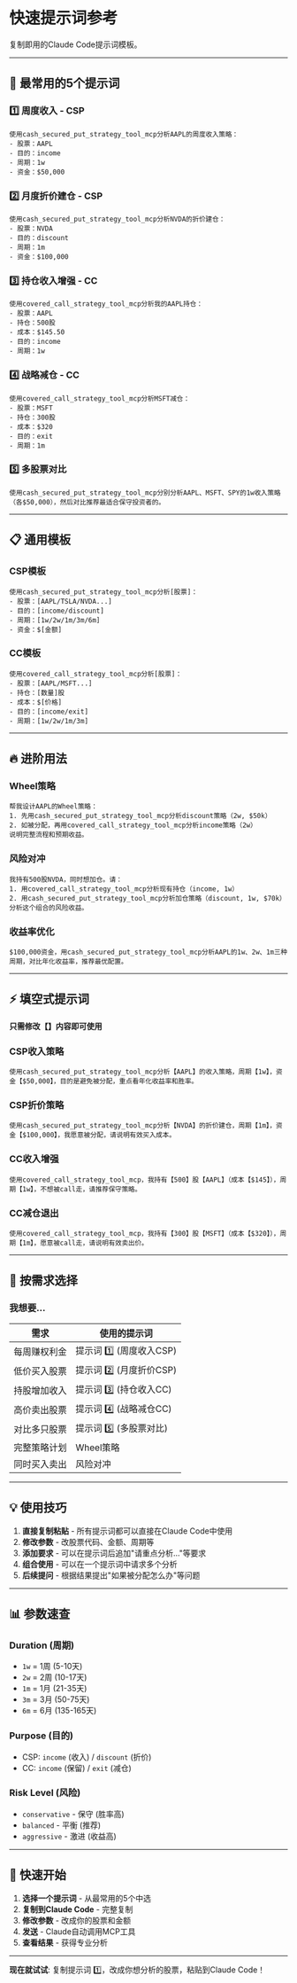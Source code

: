 # 快速提示词参考

复制即用的Claude Code提示词模板。

---

## 🎯 最常用的5个提示词

### 1️⃣ 周度收入 - CSP
```
使用cash_secured_put_strategy_tool_mcp分析AAPL的周度收入策略：
- 股票：AAPL
- 目的：income
- 周期：1w
- 资金：$50,000
```

### 2️⃣ 月度折价建仓 - CSP
```
使用cash_secured_put_strategy_tool_mcp分析NVDA的折价建仓：
- 股票：NVDA
- 目的：discount
- 周期：1m
- 资金：$100,000
```

### 3️⃣ 持仓收入增强 - CC
```
使用covered_call_strategy_tool_mcp分析我的AAPL持仓：
- 股票：AAPL
- 持仓：500股
- 成本：$145.50
- 目的：income
- 周期：1w
```

### 4️⃣ 战略减仓 - CC
```
使用covered_call_strategy_tool_mcp分析MSFT减仓：
- 股票：MSFT
- 持仓：300股
- 成本：$320
- 目的：exit
- 周期：1m
```

### 5️⃣ 多股票对比
```
使用cash_secured_put_strategy_tool_mcp分别分析AAPL、MSFT、SPY的1w收入策略（各$50,000），然后对比推荐最适合保守投资者的。
```

---

## 📋 通用模板

### CSP模板
```
使用cash_secured_put_strategy_tool_mcp分析[股票]：
- 股票：[AAPL/TSLA/NVDA...]
- 目的：[income/discount]
- 周期：[1w/2w/1m/3m/6m]
- 资金：$[金额]
```

### CC模板
```
使用covered_call_strategy_tool_mcp分析[股票]：
- 股票：[AAPL/MSFT...]
- 持仓：[数量]股
- 成本：$[价格]
- 目的：[income/exit]
- 周期：[1w/2w/1m/3m]
```

---

## 🔥 进阶用法

### Wheel策略
```
帮我设计AAPL的Wheel策略：
1. 先用cash_secured_put_strategy_tool_mcp分析discount策略（2w, $50k）
2. 如被分配，再用covered_call_strategy_tool_mcp分析income策略（2w）
说明完整流程和预期收益。
```

### 风险对冲
```
我持有500股NVDA，同时想加仓。请：
1. 用covered_call_strategy_tool_mcp分析现有持仓（income, 1w）
2. 用cash_secured_put_strategy_tool_mcp分析加仓策略（discount, 1w, $70k）
分析这个组合的风险收益。
```

### 收益率优化
```
$100,000资金，用cash_secured_put_strategy_tool_mcp分析AAPL的1w、2w、1m三种周期，对比年化收益率，推荐最优配置。
```

---

## ⚡ 填空式提示词

**只需修改【】内容即可使用**

### CSP收入策略
```
使用cash_secured_put_strategy_tool_mcp分析【AAPL】的收入策略，周期【1w】，资金【$50,000】，目的是避免被分配，重点看年化收益率和胜率。
```

### CSP折价策略
```
使用cash_secured_put_strategy_tool_mcp分析【NVDA】的折价建仓，周期【1m】，资金【$100,000】，我愿意被分配，请说明有效买入成本。
```

### CC收入增强
```
使用covered_call_strategy_tool_mcp，我持有【500】股【AAPL】（成本【$145】），周期【1w】，不想被call走，请推荐保守策略。
```

### CC减仓退出
```
使用covered_call_strategy_tool_mcp，我持有【300】股【MSFT】（成本【$320】），周期【1m】，愿意被call走，请说明有效卖出价。
```

---

## 🎯 按需求选择

### 我想要...

| 需求 | 使用的提示词 |
|------|-------------|
| 每周赚权利金 | 提示词 1️⃣ (周度收入CSP) |
| 低价买入股票 | 提示词 2️⃣ (月度折价CSP) |
| 持股增加收入 | 提示词 3️⃣ (持仓收入CC) |
| 高价卖出股票 | 提示词 4️⃣ (战略减仓CC) |
| 对比多只股票 | 提示词 5️⃣ (多股票对比) |
| 完整策略计划 | Wheel策略 |
| 同时买入卖出 | 风险对冲 |

---

## 💡 使用技巧

1. **直接复制粘贴** - 所有提示词都可以直接在Claude Code中使用
2. **修改参数** - 改股票代码、金额、周期等
3. **添加要求** - 可以在提示词后追加"请重点分析..."等要求
4. **组合使用** - 可以在一个提示词中请求多个分析
5. **后续提问** - 根据结果提出"如果被分配怎么办"等问题

---

## 📊 参数速查

### Duration (周期)
- `1w` = 1周 (5-10天)
- `2w` = 2周 (10-17天)
- `1m` = 1月 (21-35天)
- `3m` = 3月 (50-75天)
- `6m` = 6月 (135-165天)

### Purpose (目的)
- CSP: `income` (收入) / `discount` (折价)
- CC: `income` (保留) / `exit` (减仓)

### Risk Level (风险)
- `conservative` - 保守 (胜率高)
- `balanced` - 平衡 (推荐)
- `aggressive` - 激进 (收益高)

---

## 🚀 快速开始

1. **选择一个提示词** - 从最常用的5个中选
2. **复制到Claude Code** - 完整复制
3. **修改参数** - 改成你的股票和金额
4. **发送** - Claude自动调用MCP工具
5. **查看结果** - 获得专业分析

---

**现在就试试**: 复制提示词 1️⃣，改成你想分析的股票，粘贴到Claude Code！
